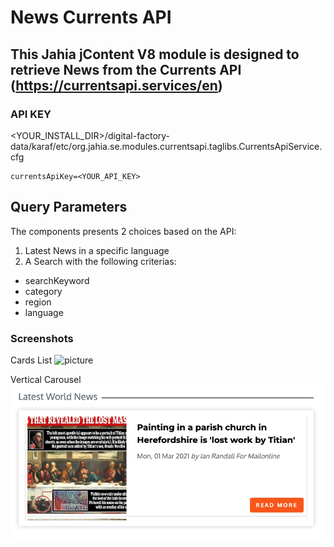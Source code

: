 # News Currents API

This Jahia jContent V8 module is designed to retrieve News from the Currents API 
(https://currentsapi.services/en)
---
### API KEY
<YOUR_INSTALL_DIR>/digital-factory-data/karaf/etc/org.jahia.se.modules.currentsapi.taglibs.CurrentsApiService.cfg
```
currentsApiKey=<YOUR_API_KEY>
```
## Query Parameters
The components presents 2 choices based on the API:

1. Latest News in a specific language
2. A Search with the following criterias:
 - searchKeyword
 - category 
 - region 
 - language

### Screenshots
Cards List
![picture](./src/main/resources/images/readme/currentsAPIscreenshot.png)

Vertical Carousel
![picture](./src/main/resources/images/readme/currentsAPIscreenshot2.png)
